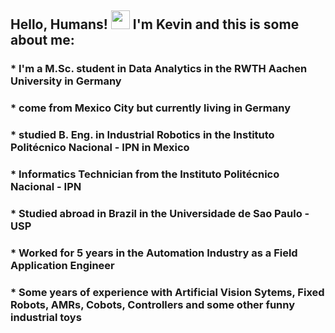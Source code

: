 ## Hello, Humans! <img src="https://raw.githubusercontent.com/MartinHeinz/MartinHeinz/master/wave.gif" width="30px"> I'm Kevin and this is some about me:
### * I'm a M.Sc. student in Data Analytics in the RWTH Aachen University in Germany
### * come from Mexico City but currently living in Germany
### * studied B. Eng. in Industrial Robotics in the Instituto Politécnico Nacional - IPN in Mexico
### * Informatics Technician from the Instituto Politécnico Nacional - IPN
### * Studied abroad in Brazil in the Universidade de Sao Paulo - USP 
### * Worked for 5 years in the Automation Industry as a Field Application Engineer
### * Some years of experience with Artificial Vision Sytems, Fixed Robots, AMRs, Cobots, Controllers and some other funny industrial toys


<!--
**Kevin-Med/Kevin-Med** is a ✨ _special_ ✨ repository because its `README.md` (this file) appears on your GitHub profile.

Here are some ideas to get you started:

- 🔭 I’m currently working on ...
- 🌱 I’m currently learning ...
- 👯 I’m looking to collaborate on ...
- 🤔 I’m looking for help with ...
- 💬 Ask me about ...
- 📫 How to reach me: ...
- 😄 Pronouns: ...
- ⚡ Fun fact: ...
-->
